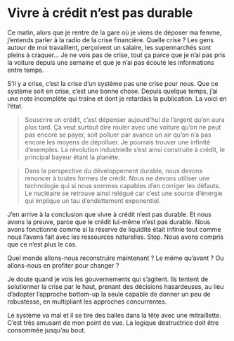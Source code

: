 # Vivre à crédit n’est pas durable

Ce matin, alors que je rentre de la gare où je viens de déposer ma femme, j’entends parler à la radio de la crise financière. Quelle crise ? Les gens autour de moi travaillent, perçoivent un salaire, les supermarchés sont pleins à craquer… Je ne vois pas de crise, tout ça parce que je n’ai pas pris la voiture depuis une semaine et que je n’ai pas écouté les informations entre temps.

S’il y a crise, c’est la crise d’un système pas une crise pour nous. Que ce système soit en crise, c’est une bonne chose. Depuis quelque temps, j’ai une note incomplète qui traîne et dont je retardais la publication. La voici en l’état.

> Souscrire un crédit, c’est dépenser aujourd’hui de l’argent qu’on aura plus tard. Ça veut surtout dire rouler avec une voiture qu’on ne peut pas encore se payer, soit polluer par avance un air qu’on n’a pas encore les moyens de dépolluer. Je pourrais trouver une infinité d’exemples. La révolution industrielle s’est ainsi construite à crédit, le principal bayeur étant la planète.

> Dans la perspective du développement durable, nous devons renoncer à toutes formes de crédit. Nous ne devons utiliser une technologie qui si nous sommes capables d’en corriger les défauts. Le nucléaire se retrouve ainsi relégué car c’est une source d’énergie qui implique un tau d’endettement exponentiel.

J’en arrive à la conclusion que vivre à crédit n’est pas durable. Et nous avons la preuve, parce que le crédit lui-même n’est pas durable. Nous avons fonctionné comme si la réserve de liquidité était infinie tout comme nous l’avons fait avec les ressources naturelles. Stop. Nous avons compris que ce n’est plus le cas.

Quel monde allons-nous reconstruire maintenant ? Le même qu’avant ? Ou allons-nous en profiter pour changer ?

Je doute quand je vois les gouvernements qui s’agitent. Ils tentent de solutionner la crise par le haut, prenant des décisions hasardeuses, au lieu d’adopter l’approche bottom-up la seule capable de donner un peu de robustesse, en multipliant les approches concurrentes.

Le système va mal et il se tire des balles dans la tête avec une mitraillette. C’est très amusant de mon point de vue. La logique destructrice doit être consommée jusqu’au bout.